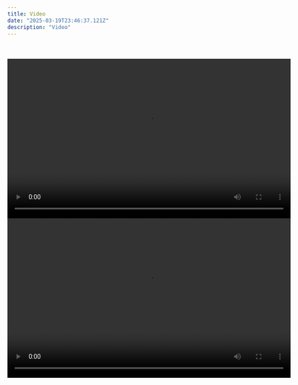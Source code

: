 ```yaml
---
title: Video
date: "2025-03-19T23:46:37.121Z"
description: "Video"
---
```


<p style="margin-top: 18px;">&emsp;</p>


<video width="640" height="360" controls>
  <source src="https://uaomymsvd46s2yodz33sd42zfq7x2kknyx4xdmlo5dfxyp5cnqlq.arweave.net/oBzMMlUfPS1hw873IfNZLD99KU3F-XGxbujLfD-ibBc" type="video/mp4">
  你的浏览器不支持 video 标签。
</video>		
		

<video width="640" height="360" controls>
  <source src="./1.mp4" type="video/mp4">
  你的浏览器不支持 video 标签。
</video>




<p style="margin-bottom: 25px;">&emsp;</p>


